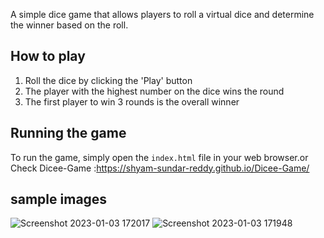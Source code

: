 A simple dice game that allows players to roll a virtual dice and determine the winner based on the roll.

## How to play

1. Roll the dice by clicking the 'Play' button
2. The player with the highest number on the dice wins the round
3. The first player to win 3 rounds is the overall winner

## Running the game

To run the game, simply open the `index.html` file in your web browser.or
Check Dicee-Game :https://shyam-sundar-reddy.github.io/Dicee-Game/

## sample images
![Screenshot 2023-01-03 172017](https://user-images.githubusercontent.com/106895012/210351966-83069b6c-a4d7-48e1-a9a3-c3a7b40e9d1d.png)
![Screenshot 2023-01-03 171948](https://user-images.githubusercontent.com/106895012/210351990-94a6e6e0-8770-43cc-85d2-116577cb0e48.png)
